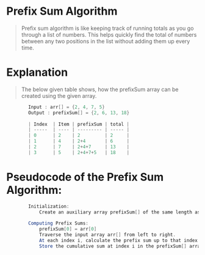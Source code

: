 # Prefix Sum Algorithm
> Prefix sum algorithm is like keeping track of running totals as you go through a list of numbers. This helps quickly find the total of numbers between any two positions in the list without adding them up every time.
> 
# Explanation
> The below given table shows, how the prefixSum array can be created using the given array.

```java
        Input : arr[] = {2, 4, 7, 5}
        Output : prefixSum[] = {2, 6, 13, 18}
        
        | Index  | Item | prefixSum | total |
        | -----  | ---- | --------- | ----- |
        | 0      | 2    | 2         | 2     |
        | 1      | 4    | 2+4       | 6     |
        | 2      | 7    | 2+4+7     | 13    |
        | 3      | 5    | 2+4+7+5   | 18    |
```
# Pseudocode of the Prefix Sum Algorithm:
```java
        Initialization:
            Create an auxiliary array prefixSum[] of the same length as the input array arr[].
        
        Computing Prefix Sums:
            prefixSum[0] = arr[0]
            Traverse the input array arr[] from left to right.
            At each index i, calculate the prefix sum up to that index by summing all elements from index 0 to i.
            Store the cumulative sum at index i in the prefixSum[] array.
```